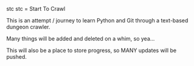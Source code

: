 stc
stc = Start To Crawl

This is an attempt / journey to learn Python and Git through a text-based dungeon crawler.

Many things will be added and deleted on a whim, so yea...

This will also be a place to store progress, so MANY updates will be pushed.